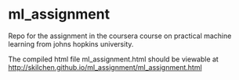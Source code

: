 ml_assignment
=============

Repo for the assignment in the coursera course on practical machine learning from johns hopkins university.

The compiled html file ml_assignment.html should be viewable at http://skilchen.github.io/ml_assignment/ml_assignment.html
